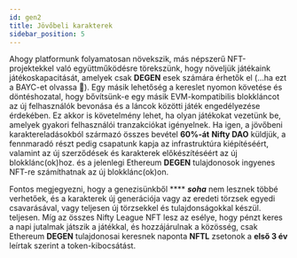 ```yaml
---
id: gen2
title: Jövőbeli karakterek
sidebar_position: 5
---
```


Ahogy platformunk folyamatosan növekszik, más népszerű NFT-projektekkel való együttműködésre törekszünk, hogy növeljük játékaink játékoskapacitását, amelyek csak **DEGEN** esek számára érhetők el (...ha ezt a BAYC-et olvassa 💜). Egy másik lehetőség a kereslet nyomon követése és döntéshozatal, hogy bővítsünk-e egy másik EVM-kompatibilis blokkláncot az új felhasználók bevonása és a láncok közötti játék engedélyezése érdekében. Ez akkor is követelmény lehet, ha olyan játékokat vezetünk be, amelyek gyakori felhasználói tranzakciókat igényelnek. Ha igen, a jövőbeni karaktereladásokból származó összes bevétel **60%-át** **Nifty DAO** küldjük, a fennmaradó részt pedig csapatunk kapja az infrastruktúra kiépítéséért, valamint az új szerződések és karakterek előkészítéséért az új blokklánc(ok)hoz. és a jelenlegi Ethereum **DEGEN** tulajdonosok ingyenes NFT-re számíthatnak az új blokklánc(ok)on.

Fontos megjegyezni, hogy a genezisünkből **** **_soha_** nem lesznek többé verhetőek, és a karakterek új generációja vagy az eredeti törzsek egyedi csavarásával, vagy teljesen új törzsekkel és tulajdonságokkal készül. teljesen. Míg az összes Nifty League NFT lesz az esélye, hogy pénzt keres a napi jutalmak játszik a játékkal, és hozzájárulnak a közösség, csak Ethereum **DEGEN** tulajdonosai keresnek naponta **NFTL** zsetonok a **első 3 év** leírtak szerint a token-kibocsátást.
